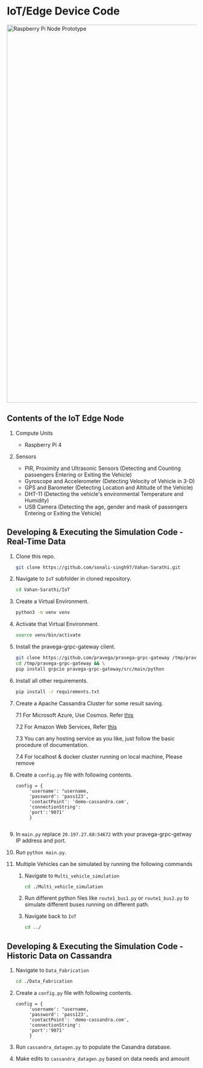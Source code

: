 # IoT/Edge Device Code

<img src="Images/RPI_prototype.png" alt="Raspberry Pi Node Prototype" width="1000"/>

## Contents of the IoT Edge Node

1. Compute Units
   * Raspberry Pi 4
   
2. Sensors
   * PIR, Proximity and Ultrasonic Sensors (Detecting and Counting passengers Entering or Exiting the Vehicle)
   * Gyroscope and Accelerometer (Detecting Velocity of Vehicle in 3-D)
   * GPS and Barometer (Detecting Location and Altitude of the Vehicle)
   * DHT-11 (Detecting the vehicle's environmental Temperature and Humidity)
   * USB Camera (Detecting the age, gender and mask of passengers Entering or Exiting the Vehicle)

## Developing & Executing the Simulation Code - Real-Time Data

1. Clone this repo. 
    ``` bash
    git clone https://github.com/sonali-singh97/Vahan-Sarathi.git
    ```

2. Navigate to `IoT` subfolder in cloned repository.
    ``` bash 
    cd Vahan-Sarathi/IoT
    ```

3. Create a Virtual Environment.
    ``` bash 
    python3 -m venv venv
    ```

4. Activate that Virtual Environment.  
    ```bash
    source venv/bin/activate
    ```

5. Install the pravega-grpc-gateway client. 
    ``` bash 
    git clone https://github.com/pravega/pravega-grpc-gateway /tmp/pravega-grpc-gateway && \
    cd /tmp/pravega-grpc-gateway && \
    pip install grpcio pravega-grpc-gateway/src/main/python
    ```

6. Install all other requirements. 
    ``` bash 
    pip install -r requirements.txt
    ```

7. Create a Apache Cassandra Cluster for some result saving. 

    7.1 For Microsoft Azure, Use Cosmos. Refer [this](https://docs.microsoft.com/en-us/azure/managed-instance-apache-cassandra/create-cluster-portal)

    7.2 For Amazon Web Services, Refer [this](https://aws.amazon.com/quickstart/architecture/datastax-oss/)  

    7.3 You can any hosting service as you like, just follow the basic procedure of documentation. 

    7.4 For localhost & docker cluster running on local machine, Please remove 

8. Create a `config.py` file with following contents. 
    ``` python3 
    config = {
         'username': "username,
         'password': 'pass123',
         'contactPoint': 'demo-cassandra.com',
         'connectionString': 
         'port':'9071'
         }
         
9. In `main.py` replace `20.197.27.68:54672` with your pravega-grpc-getway IP address and port. 
    
10. Run `python main.py`. 

11. Multiple Vehicles can be simulated by running the following commands

    1. Navigate to `Multi_vehicle_simulation`
        ```bash
        cd ./Multi_vehicle_simulation
        ```
    2. Run different python files like `route1_bus1.py` or `route1_bus2.py` to simulate different buses running on different path.

    1. Navigate back to `IoT`
       ```bash
       cd ../
       ```


## Developing & Executing the Simulation Code - Historic Data on Cassandra


1. Navigate to `Data_Fabrication`
   ```bash
   cd ./Data_Fabrication
   ```

2. Create a `config.py` file with following contents. 
    ``` python3 
    config = {
         'username': "username,
         'password': 'pass123',
         'contactPoint': 'demo-cassandra.com',
         'connectionString': 
         'port':'9071'
         }

3. Run `cassandra_datagen.py` to populate the Casandra database.
    
4. Make edits to `cassandra_datagen.py` based on data needs and amount
